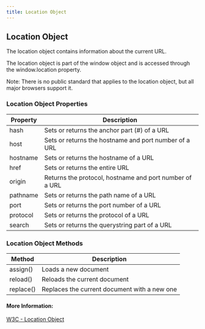 ```yaml
---
title: Location Object
---
```

## Location Object

The location object contains information about the current URL.

The location object is part of the window object and is accessed through the window.location property.

Note: There is no public standard that applies to the location object, but all major browsers support it.

### Location Object Properties

| Property | Description                                             |
|----------|---------------------------------------------------------|
| hash     | Sets or returns the anchor part (#) of a URL            |
| host     | Sets or returns the hostname and port number of a URL   |
| hostname | Sets or returns the hostname of a URL                   |
| href     | Sets or returns the entire URL                          |
| origin   | Returns the protocol, hostname and port number of a URL |
| pathname | Sets or returns the path name of a URL                  |
| port     | Sets or returns the port number of a URL                |
| protocol | Sets or returns the protocol of a URL                   |
| search   | Sets or returns the querystring part of a URL           |

### Location Object Methods

| Method    | Description                                  |
|-----------|----------------------------------------------|
| assign()  | Loads a new document                         |
| reload()  | Reloads the current document                 |
| replace() | Replaces the current document with a new one |


#### More Information:

[W3C - Location Object](https://www.w3schools.com/jsref/obj_location.asp)


